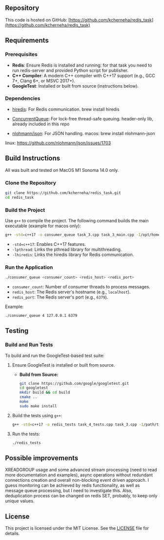 ## Repository

This code is hosted on GitHub:
[https://github.com/kcherneha/redis_task](https://github.com/kcherneha/redis_task)

## Requirements

### Prerequisites

- **Redis**: Ensure Redis is installed and running: for that task you need to run redis-server and provided Python script for publisher.
- **C++ Compiler**: A modern C++ compiler with C++17 support (e.g., GCC 7+, Clang 6+, or MSVC 2017+).
- **GoogleTest**: Installed or built from source (instructions below).

### Dependencies

- [hiredis](https://github.com/redis/hiredis): For Redis communication.
brew install hiredis

- [ConcurrentQueue](https://github.com/cameron314/concurrentqueue): For lock-free thread-safe queuing.
header-only lib, already included in this repo

- [nlohmann/json](https://github.com/nlohmann/json): For JSON handling.
macos:
brew install nlohmann-json

linux:
https://github.com/nlohmann/json/issues/1703

## Build Instructions

All was built and tested on MacOS M1 Sonoma 14.0 only.

### Clone the Repository
```bash
git clone https://github.com/kcherneha/redis_task.git
cd redis_task
```

### Build the Project

Use `g++` to compile the project. The following command builds the main executable (example for macos only):

```bash
g++ -std=c++17 -o consumer_queue task_3.cpp task_3_main.cpp -I/opt/homebrew/include -I/opt/homebrew/Cellar/hiredis/1.2.0/include -L/opt/homebrew/Cellar/hiredis/1.2.0/lib -lhiredis -lpthread
```

- `-std=c++17`: Enables C++17 features.
- `-lpthread`: Links the pthread library for multithreading.
- `-lhiredis`: Links the hiredis library for Redis communication.

### Run the Application

```bash
./consumer_queue <consumer_count> <redis_host> <redis_port>
```

- `consumer_count`: Number of consumer threads to process messages.
- `redis_host`: The Redis server's hostname (e.g., `localhost`).
- `redis_port`: The Redis server's port (e.g., `6379`).

Example:
```bash
./consumer_queue 4 127.0.0.1 6379
```

## Testing

### Build and Run Tests

To build and run the GoogleTest-based test suite:

1. Ensure GoogleTest is installed or built from source.
   - **Build from Source:**
     ```bash
     git clone https://github.com/google/googletest.git
     cd googletest
     mkdir build && cd build
     cmake ..
     make
     sudo make install
     ```

2. Build the tests using `g++`:
   ```bash
   g++ -std=c++17 -o redis_tests task_4_tests.cpp task_3.cpp -I/path/to/googletest/googletest/include -I/opt/homebrew/include -I/opt/homebrew/Cellar/hiredis/1.2.0/include -L/opt/homebrew/Cellar/hiredis/1.2.0/lib -L/path/to/googletest/build/lib -lgtest -lgtest_main -lhiredis -lpthread
   ```

3. Run the tests:
   ```bash
   ./redis_tests
   ```

## Possible improvements

XREADGROUP usage and some advanced stream processing (need to read more documentation and examples), async operations without redundant connections creation and overall non-blocking event driven approach. 
I guess monitoring can be achieved by redis functionality, as well as message queue processing, but I need to investigate this. Also, deduplication process can be changed on redis SET, probably, to keep only unique values.

## License

This project is licensed under the MIT License. See the [LICENSE](LICENSE) file for details.

